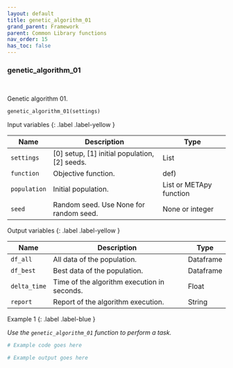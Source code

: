 ```yaml
---
layout: default
title: genetic_algorithm_01
grand_parent: Framework
parent: Common Library functions
nav_order: 15
has_toc: false
---
```


<h3>genetic_algorithm_01</h3>

<br>

<p align = "justify">
    Genetic algorithm 01.
</p>

```python
genetic_algorithm_01(settings)
```

Input variables
{: .label .label-yellow }

<table style = "width:100%">
    <thead>
      <tr>
        <th>Name</th>
        <th>Description</th>
        <th>Type</th>
      </tr>
    </thead>
    <tr>
        <td><code>settings</code></td>
        <td>[0] setup, [1] initial population, [2] seeds.</td>
        <td>List</td>
    </tr>
    <tr>
        <td><code>function</code></td>
        <td>Objective function.</td>
        <td>def)</td>
    </tr>
    <tr>
        <td><code>population</code></td>
        <td>Initial population.</td>
        <td>List or METApy function</td>
    </tr>
    <tr>
        <td><code>seed</code></td>
        <td>Random seed. Use None for random seed.</td>
        <td>None or integer</td>
    </tr>
</table>

Output variables
{: .label .label-yellow }

<table style = "width:100%">
    <thead>
      <tr>
        <th>Name</th>
        <th>Description</th>
        <th>Type</th>
      </tr>
    </thead>
    <tr>
        <td><code>df_all</code></td>
        <td>All data of the population.</td>
        <td>Dataframe</td>
    </tr>
    <tr>
        <td><code>df_best</code></td>
        <td>Best data of the population.</td>
        <td>Dataframe</td>
    </tr>
    <tr>
        <td><code>delta_time</code></td>
        <td>Time of the algorithm execution in seconds.</td>
        <td>Float</td>
    </tr>
    <tr>
        <td><code>report</code></td>
        <td>Report of the algorithm execution.</td>
        <td>String</td>
    </tr>
</table>

Example 1
{: .label .label-blue }

<p align = "justify">
    <i>
        Use the <code>genetic_algorithm_01</code> function to perform a task.
    </i>
</p>

```python
# Example code goes here
```

```bash
# Example output goes here
```

